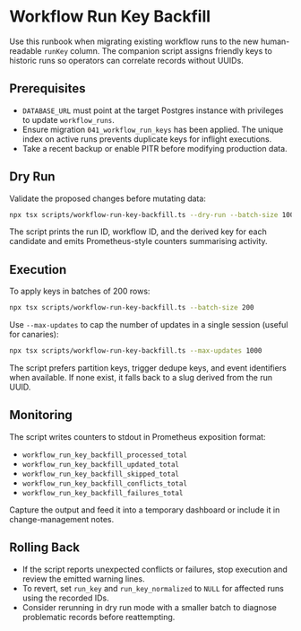 # Workflow Run Key Backfill

Use this runbook when migrating existing workflow runs to the new human-readable `runKey` column. The companion script assigns friendly keys to historic runs so operators can correlate records without UUIDs.

## Prerequisites
- `DATABASE_URL` must point at the target Postgres instance with privileges to update `workflow_runs`.
- Ensure migration `041_workflow_run_keys` has been applied. The unique index on active runs prevents duplicate keys for inflight executions.
- Take a recent backup or enable PITR before modifying production data.

## Dry Run
Validate the proposed changes before mutating data:

```bash
npx tsx scripts/workflow-run-key-backfill.ts --dry-run --batch-size 100
```

The script prints the run ID, workflow ID, and the derived key for each candidate and emits Prometheus-style counters summarising activity.

## Execution
To apply keys in batches of 200 rows:

```bash
npx tsx scripts/workflow-run-key-backfill.ts --batch-size 200
```

Use `--max-updates` to cap the number of updates in a single session (useful for canaries):

```bash
npx tsx scripts/workflow-run-key-backfill.ts --max-updates 1000
```

The script prefers partition keys, trigger dedupe keys, and event identifiers when available. If none exist, it falls back to a slug derived from the run UUID.

## Monitoring
The script writes counters to stdout in Prometheus exposition format:

- `workflow_run_key_backfill_processed_total`
- `workflow_run_key_backfill_updated_total`
- `workflow_run_key_backfill_skipped_total`
- `workflow_run_key_backfill_conflicts_total`
- `workflow_run_key_backfill_failures_total`

Capture the output and feed it into a temporary dashboard or include it in change-management notes.

## Rolling Back
- If the script reports unexpected conflicts or failures, stop execution and review the emitted warning lines.
- To revert, set `run_key` and `run_key_normalized` to `NULL` for affected runs using the recorded IDs.
- Consider rerunning in dry run mode with a smaller batch to diagnose problematic records before reattempting.
